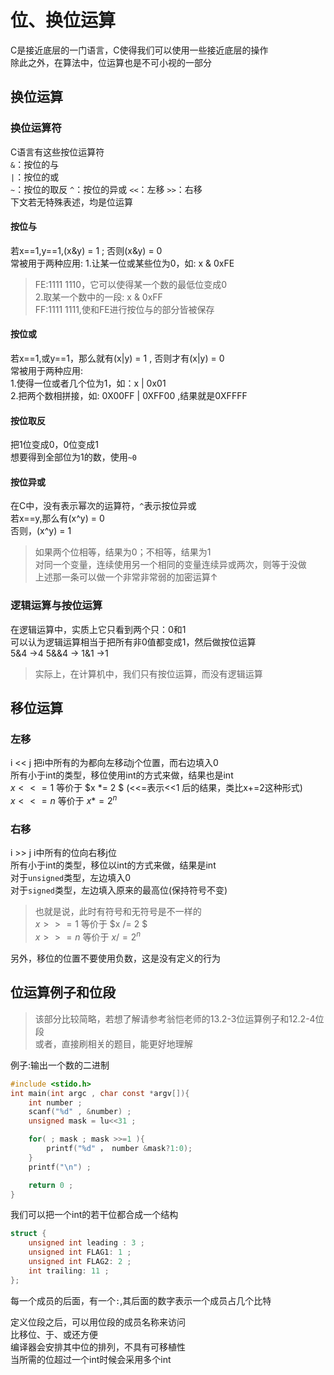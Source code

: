 # 位、换位运算
C是接近底层的一门语言，C使得我们可以使用一些接近底层的操作  
除此之外，在算法中，位运算也是不可小视的一部分

## 换位运算    

### 换位运算符
C语言有这些按位运算符   
```&```：按位的与   
```|```：按位的或   
```~```：按位的取反 
```^```：按位的异或 
```<<```：左移
```>>```：右移  
下文若无特殊表述，均是位运算    

#### 按位与
若x==1,y==1,(x&y) = 1 ; 否则(x&y) = 0   
常被用于两种应用:
1.让某一位或某些位为0，如: x & 0xFE  
> FE:1111 1110，它可以使得某一个数的最低位变成0  
2.取某一个数中的一段: x & 0xFF  
> FF:1111 1111,使和FE进行按位与的部分皆被保存     

#### 按位或
若x==1,或y==1，那么就有(x|y) = 1 , 否则才有(x|y) = 0    
常被用于两种应用:   
1.使得一位或者几个位为1，如：x | 0x01   
2.把两个数相拼接，如: 0X00FF | 0XFF00 ,结果就是0XFFFF   

#### 按位取反    
把1位变成0，0位变成1    
想要得到全部位为1的数，使用```~0``` 

#### 按位异或
在C中，没有表示幂次的运算符，```^```表示按位异或    
若x==y,那么有(x^y) = 0  
否则，(x^y) = 1
> 如果两个位相等，结果为0；不相等，结果为1  
> 对同一个变量，连续使用另一个相同的变量连续异或两次，则等于没做    
> 上述那一条可以做一个非常非常弱的加密运算↑

### 逻辑运算与按位运算  
在逻辑运算中，实质上它只看到两个只：0和1    
可以认为逻辑运算相当于把所有非0值都变成1，然后做按位运算    
5&4 ->4
5&&4 -> 1&1 ->1
>实际上，在计算机中，我们只有按位运算，而没有逻辑运算   

## 移位运算 

### 左移    
i << j 
把i中所有的为都向左移动j个位置，而右边填入0     
所有小于int的类型，移位使用int的方式来做，结果也是int   
$x <<= 1$ 等价于 $x *= 2 $  (<<=表示<<1 后的结果，类比x+=2这种形式)    
$x <<= n$ 等价于 $x *= 2^n$ 

### 右移
i >> j 
i中所有的位向右移j位    
所有小于int的类型，移位以int的方式来做，结果是int   
对于```unsigned```类型，左边填入0   
对于```signed```类型，左边填入原来的最高位(保持符号不变)    
> 也就是说，此时有符号和无符号是不一样的    
$x >>= 1$ 等价于 $x /= 2 $      
$x >>= n$ 等价于 $x /= 2^n$ 

另外，移位的位置不要使用负数，这是没有定义的行为    

## 位运算例子和位段   
> 该部分比较简略，若想了解请参考翁恺老师的13.2-3位运算例子和12.2-4位段    
> 或者，直接刷相关的题目，能更好地理解  

例子:输出一个数的二进制 
```C
#include <stido.h>
int main(int argc , char const *argv[]){
    int number ; 
    scanf("%d" , &number) ; 
    unsigned mask = lu<<31 ; 

    for( ; mask ; mask >>=1 ){
        printf("%d" ， number &mask?1:0);
    }
    printf("\n") ; 

    return 0 ;
}
```
我们可以把一个int的若干位都合成一个结构     
```C
struct {
    unsigned int leading : 3 ; 
    unsigned int FLAG1: 1 ;
    unsigned int FLAG2: 2 ;
    int trailing: 11 ;
};
``` 
每一个成员的后面，有一个```:```,其后面的数字表示一个成员占几个比特  

定义位段之后，可以用位段的成员名称来访问    
比移位、于、或还方便    
编译器会安排其中位的排列，不具有可移植性    
当所需的位超过一个int时候会采用多个int  
